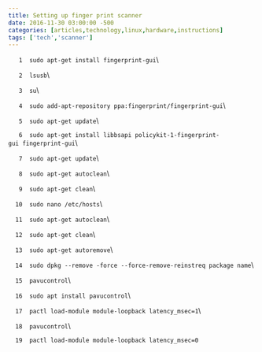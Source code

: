 ```yaml
---
title: Setting up finger print scanner
date: 2016-11-30 03:00:00 -500
categories: [articles,technology,linux,hardware,instructions]
tags: ['tech','scanner']
---
```


`   1  sudo apt-get install fingerprint-gui`\

`   2  lsusb`\

`   3  su`\

`   4  sudo add-apt-repository ppa:fingerprint/fingerprint-gui`\

`   5  sudo apt-get update`\

`   6  sudo apt-get install libbsapi policykit-1-fingerprint-gui fingerprint-gui`\

`   7  sudo apt-get update`\

`   8  sudo apt-get autoclean`\

`   9  sudo apt-get clean`\

`  10  sudo nano /etc/hosts`\

`  11  sudo apt-get autoclean`\

`  12  sudo apt-get clean`\

`  13  sudo apt-get autoremove`\

`  14  sudo dpkg --remove -force --force-remove-reinstreq package name`\

`  15  pavucontrol`\

`  16  sudo apt install pavucontrol`\

`  17  pactl load-module module-loopback latency_msec=1`\

`  18  pavucontrol`\

`  19  pactl load-module module-loopback latency_msec=0`

